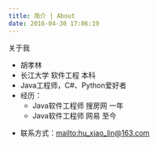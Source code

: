 ```yaml
---
title: 简介 | About
date: 2016-04-30 17:06:19
---
```


关于我

* 胡孝林
* 长江大学 软件工程 本科
* Java工程师，C#、Python爱好者
* 经历：
    - Java软件工程师 搜房网 一年
    - Java软件工程师 网易   至今
- 联系方式：<mailto:hu_xiao_lin@163.com>
